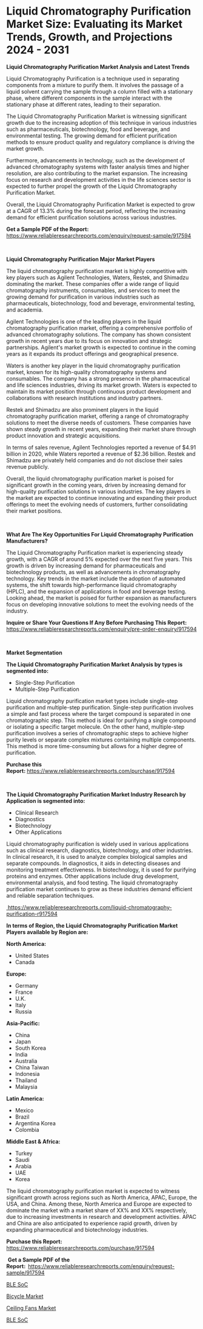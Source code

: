 <p><h1>Liquid Chromatography Purification Market Size: Evaluating its Market Trends, Growth, and Projections 2024 - 2031</h1></p><p><strong>Liquid Chromatography Purification Market Analysis and Latest Trends</strong></p>
<p><p>Liquid Chromatography Purification is a technique used in separating components from a mixture to purify them. It involves the passage of a liquid solvent carrying the sample through a column filled with a stationary phase, where different components in the sample interact with the stationary phase at different rates, leading to their separation.</p><p>The Liquid Chromatography Purification Market is witnessing significant growth due to the increasing adoption of this technique in various industries such as pharmaceuticals, biotechnology, food and beverage, and environmental testing. The growing demand for efficient purification methods to ensure product quality and regulatory compliance is driving the market growth.</p><p>Furthermore, advancements in technology, such as the development of advanced chromatography systems with faster analysis times and higher resolution, are also contributing to the market expansion. The increasing focus on research and development activities in the life sciences sector is expected to further propel the growth of the Liquid Chromatography Purification Market.</p><p>Overall, the Liquid Chromatography Purification Market is expected to grow at a CAGR of 13.3% during the forecast period, reflecting the increasing demand for efficient purification solutions across various industries.</p></p>
<p><strong>Get a Sample PDF of the Report:&nbsp;</strong> <a href="https://www.reliableresearchreports.com/enquiry/request-sample/917594">https://www.reliableresearchreports.com/enquiry/request-sample/917594</a></p>
<p>&nbsp;</p>
<p><strong>Liquid Chromatography Purification Major Market Players</strong></p>
<p><p>The liquid chromatography purification market is highly competitive with key players such as Agilent Technologies, Waters, Restek, and Shimadzu dominating the market. These companies offer a wide range of liquid chromatography instruments, consumables, and services to meet the growing demand for purification in various industries such as pharmaceuticals, biotechnology, food and beverage, environmental testing, and academia.</p><p>Agilent Technologies is one of the leading players in the liquid chromatography purification market, offering a comprehensive portfolio of advanced chromatography solutions. The company has shown consistent growth in recent years due to its focus on innovation and strategic partnerships. Agilent's market growth is expected to continue in the coming years as it expands its product offerings and geographical presence.</p><p>Waters is another key player in the liquid chromatography purification market, known for its high-quality chromatography systems and consumables. The company has a strong presence in the pharmaceutical and life sciences industries, driving its market growth. Waters is expected to maintain its market position through continuous product development and collaborations with research institutions and industry partners.</p><p>Restek and Shimadzu are also prominent players in the liquid chromatography purification market, offering a range of chromatography solutions to meet the diverse needs of customers. These companies have shown steady growth in recent years, expanding their market share through product innovation and strategic acquisitions.</p><p>In terms of sales revenue, Agilent Technologies reported a revenue of $4.91 billion in 2020, while Waters reported a revenue of $2.36 billion. Restek and Shimadzu are privately held companies and do not disclose their sales revenue publicly.</p><p>Overall, the liquid chromatography purification market is poised for significant growth in the coming years, driven by increasing demand for high-quality purification solutions in various industries. The key players in the market are expected to continue innovating and expanding their product offerings to meet the evolving needs of customers, further consolidating their market positions.</p></p>
<p>&nbsp;</p>
<p><strong>What Are The Key Opportunities For Liquid Chromatography Purification Manufacturers?</strong></p>
<p><p>The Liquid Chromatography Purification market is experiencing steady growth, with a CAGR of around 5% expected over the next five years. This growth is driven by increasing demand for pharmaceuticals and biotechnology products, as well as advancements in chromatography technology. Key trends in the market include the adoption of automated systems, the shift towards high-performance liquid chromatography (HPLC), and the expansion of applications in food and beverage testing. Looking ahead, the market is poised for further expansion as manufacturers focus on developing innovative solutions to meet the evolving needs of the industry.</p></p>
<p><strong>Inquire or Share Your Questions If Any Before Purchasing This Report:</strong> <a href="https://www.reliableresearchreports.com/enquiry/pre-order-enquiry/917594">https://www.reliableresearchreports.com/enquiry/pre-order-enquiry/917594</a></p>
<p>&nbsp;</p>
<p><strong>Market Segmentation</strong></p>
<p><strong>The Liquid Chromatography Purification Market Analysis by types is segmented into:</strong></p>
<p><ul><li>Single-Step Purification</li><li>Multiple-Step Purification</li></ul></p>
<p><p>Liquid chromatography purification market types include single-step purification and multiple-step purification. Single-step purification involves a simple and fast process where the target compound is separated in one chromatographic step. This method is ideal for purifying a single compound or isolating a specific target molecule. On the other hand, multiple-step purification involves a series of chromatographic steps to achieve higher purity levels or separate complex mixtures containing multiple components. This method is more time-consuming but allows for a higher degree of purification.</p></p>
<p><strong>Purchase this Report:&nbsp;</strong><a href="https://www.reliableresearchreports.com/purchase/917594">https://www.reliableresearchreports.com/purchase/917594</a></p>
<p>&nbsp;</p>
<p><strong>The Liquid Chromatography Purification Market Industry Research by Application is segmented into:</strong></p>
<p><ul><li>Clinical Research</li><li>Diagnostics</li><li>Biotechnology</li><li>Other Applications</li></ul></p>
<p><p>Liquid chromatography purification is widely used in various applications such as clinical research, diagnostics, biotechnology, and other industries. In clinical research, it is used to analyze complex biological samples and separate compounds. In diagnostics, it aids in detecting diseases and monitoring treatment effectiveness. In biotechnology, it is used for purifying proteins and enzymes. Other applications include drug development, environmental analysis, and food testing. The liquid chromatography purification market continues to grow as these industries demand efficient and reliable separation techniques.</p></p>
<p><a href="https://www.reliableresearchreports.com/liquid-chromatography-purification-r917594">&nbsp;https://www.reliableresearchreports.com/liquid-chromatography-purification-r917594</a></p>
<p><strong>In terms of Region, the Liquid Chromatography Purification Market Players available by Region are:</strong></p>
<p>
    <p> <strong> North America: </strong>
        <ul>
            <li>United States</li>
            <li>Canada</li>
        </ul>
        </p> 
    <p> <strong> Europe: </strong>
        <ul>
            <li>Germany</li>
            <li>France</li>
            <li>U.K.</li>
            <li>Italy</li>
            <li>Russia</li>
        </ul>
        </p> 
    <p> <strong> Asia-Pacific: </strong>
        <ul>
            <li>China</li>
            <li>Japan</li>
            <li>South Korea</li>
            <li>India</li>
            <li>Australia</li>
            <li>China Taiwan</li>
            <li>Indonesia</li>
            <li>Thailand</li>
            <li>Malaysia</li>
        </ul>
        </p> 
    <p> <strong> Latin America: </strong>
        <ul>
            <li>Mexico</li>
            <li>Brazil</li>
            <li>Argentina Korea</li>
            <li>Colombia</li>
        </ul>
        </p> 
    <p> <strong> Middle East & Africa: </strong>
        <ul>
            <li>Turkey</li>
            <li>Saudi</li>
            <li>Arabia</li>
            <li>UAE</li>
            <li>Korea</li>
        </ul>
    </p>
    </p>
<p><p>The liquid chromatography purification market is expected to witness significant growth across regions such as North America, APAC, Europe, the USA, and China. Among these, North America and Europe are expected to dominate the market with a market share of XX% and XX% respectively, due to increasing investments in research and development activities. APAC and China are also anticipated to experience rapid growth, driven by expanding pharmaceutical and biotechnology industries.</p></p>
<p><strong>Purchase this Report: </strong><a href="https://www.reliableresearchreports.com/purchase/917594">https://www.reliableresearchreports.com/purchase/917594</a></p>
<p>&nbsp;<strong>Get a Sample PDF of the Report:&nbsp;&nbsp;</strong><a href="https://www.reliableresearchreports.com/enquiry/request-sample/917594">https://www.reliableresearchreports.com/enquiry/request-sample/917594</a></p>
<p><strong></strong></p>
<p><p><a href="https://github.com/mohamedbakry57/Market-Research-Report-List-3/blob/main/138010856074.md">BLE SoC</a></p><p><a href="https://www.linkedin.com/pulse/bicycle-market-analysis-its-cagr-segmentation-global-industry-overview-adqbf">Bicycle Market</a></p><p><a href="https://www.linkedin.com/pulse/ceiling-fans-market-report-reveals-latest-trends-growth-opportunities-60lgf">Ceiling Fans Market</a></p><p><a href="https://github.com/laholand/Market-Research-Report-List-3/blob/main/662321656069.md">BLE SoC</a></p></p>